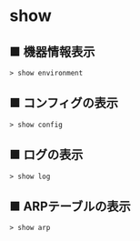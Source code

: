 # show
## ■ 機器情報表示
```
> show environment
```

## ■ コンフィグの表示
```
> show config
```

## ■ ログの表示
```
> show log
```

## ■ ARPテーブルの表示
```
> show arp
```
